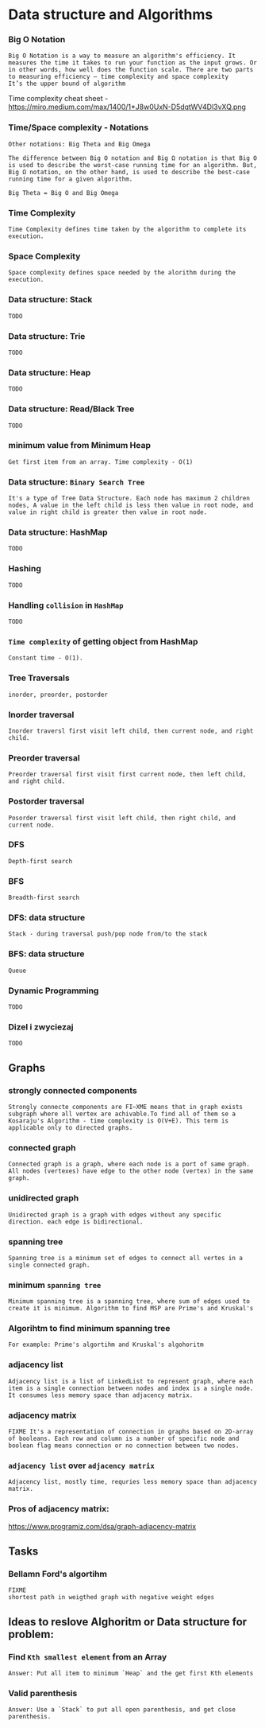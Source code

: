 # Data structure and Algorithms

### **Big O Notation**
```
Big O Notation is a way to measure an algorithm's efficiency. It measures the time it takes to run your function as the input grows. Or in other words, how well does the function scale. There are two parts to measuring efficiency — time complexity and space complexity
It’s the upper bound of algorithm
```
Time complexity cheat sheet - https://miro.medium.com/max/1400/1*J8w0UxN-D5dqtWV4Dl3vXQ.png

### **Time/Space complexity - Notations**
```
Other notations: Big Theta and Big Omega

The difference between Big O notation and Big Ω notation is that Big O is used to describe the worst-case running time for an algorithm. But, Big Ω notation, on the other hand, is used to describe the best-case running time for a given algorithm.

Big Theta = Big O and Big Omega
```

### **Time Complexity**
```
Time Complexity defines time taken by the algorithm to complete its execution.
```

### **Space Complexity**
```
Space complexity defines space needed by the alorithm during the execution. 
```

### **Data structure: Stack**
```
TODO
```

### **Data structure: Trie**
```
TODO
```

### **Data structure: Heap**
```
TODO
```

### **Data structure: Read/Black Tree**
```
TODO
```

### **minimum value from Minimum Heap**
```
Get first item from an array. Time complexity - O(1)
```

### **Data structure: `Binary Search Tree`**
```
It's a type of Tree Data Structure. Each node has maximum 2 children nodes, A value in the left child is less then value in root node, and value in right child is greater then value in root node. 
```
### **Data structure: HashMap**
```
TODO
```

### **Hashing**
```
TODO
```

### **Handling `collision` in `HashMap`**
```
TODO
```

### `Time complexity` of getting object from HashMap
```
Constant time - O(1).
```

### **Tree Traversals**
```
inorder, preorder, postorder
```

### **Inorder traversal**
```
Inorder traversl first visit left child, then current node, and right child.
```

### **Preorder traversal**
```
Preorder traversal first visit first current node, then left child, and right child.
```

### **Postorder traversal**
```
Posorder traversal first visit left child, then right child, and current node.
```

### **DFS**
```
Depth-first search
```

### **BFS** 
```
Breadth-first search
```

### **DFS: data structure**
```
Stack - during traversal push/pop node from/to the stack
```

### **BFS: data structure**
```
Queue
```

### **Dynamic Programming**
```
TODO
```

### **Dizel i zwyciezaj**
```
TODO
```

## **Graphs**

### **strongly connected components**
```
Strongly connecte components are FI~XME means that in graph exists subgraph where all vertex are achivable.To find all of them se a Kosaraju's Algorithm - time complexity is O(V+E). This term is applicable only to directed graphs.
```

### **connected graph**
```
Connected graph is a graph, where each node is a port of same graph. All nodes (vertexes) have edge to the other node (vertex) in the same graph.
```

### **unidirected graph**
```
Unidirected graph is a graph with edges without any specific direction. each edge is bidirectional.
```

### **spanning tree**
```
Spanning tree is a minimum set of edges to connect all vertes in a single connected graph. 
```

### **minimum `spanning tree`**
```
Minimum spanning tree is a spanning tree, where sum of edges used to create it is minimum. Algorithm to find MSP are Prime's and Kruskal's 
```

### **Algorihtm to find minimum spanning tree**
```
For example: Prime's algortihm and Kruskal's algohoritm
```

### **adjacency list**
```
Adjacency list is a list of LinkedList to represent graph, where each item is a single connection between nodes and index is a single node. It consumes less memory space than adjacency matrix.
```

### **adjacency matrix**
```
FIXME It's a representation of connection in graphs based on 2D-array of booleans. Each row and column is a number of specific node and boolean flag means connection or no connection between two nodes. 
```

### **`adjacency list` over `adjacency matrix`**
```
Adjacency list, mostly time, requries less memory space than adjacency matrix.
```

### Pros of adjacency matrix:
https://www.programiz.com/dsa/graph-adjacency-matrix

## **Tasks**

### Bellamn Ford's algortihm
```
FIXME
shortest path in weigthed graph with negative weight edges
```
## Ideas to reslove Alghoritm or Data structure for problem:

### Find `Kth smallest element` from an Array
```
Answer: Put all item to minimum `Heap` and the get first Kth elements
```

### **Valid parenthesis**
```
Answer: Use a `Stack` to put all open parenthesis, and get close parenthesis.  
```
